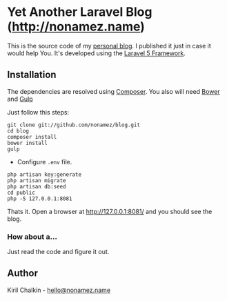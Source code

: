 # Yet Another Laravel Blog (http://nonamez.name)

This is the source code of my [personal blog](http://nonamez.name). I published it just in case it would help You. It's developed using the [Laravel 5 Framework](http://laravel.com/docs/5.1).

## Installation

The dependencies are resolved using [Composer](http://getcomposer.org/). You also will need [Bower](http://bower.io) and [Gulp](http://gulpjs.com)

Just follow this steps:

```
git clone git://github.com/nonamez/blog.git
cd blog
composer install
bower install
gulp
```
* Configure `.env` file.

```
php artisan key:generate
php artisan migrate
php artisan db:seed
cd public
php -S 127.0.0.1:8081
```
Thats it. Open a browser at http://127.0.0.1:8081/ and you should see the blog.

### How about a...
Just read the code and figure it out.

## Author
Kiril Chalkin - <hello@nonamez.name>